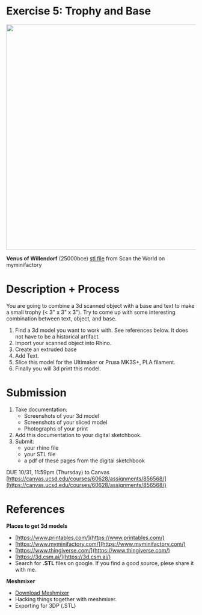 # Exercise 5: Trophy and Base

<img src="https://user-images.githubusercontent.com/1598545/191767959-277d1211-81ab-421a-89c4-466806e0cbb4.png" width=600>

**Venus of Willendorf** (25000bce) [stl file](https://www.myminifactory.com/object/3d-print-venus-of-willendorf-at-the-naturhistorisches-museum-vienna-austria-11455) from Scan the World on myminifactory

# Description + Process
You are going to combine a 3d scanned object with a base and text to make a small trophy (< 3" x 3" x 3"). Try to come up with some interesting combination between text, object, and base.

1. Find a 3d model you want to work with. See references below. It does not have to be a historical artifact.
2. Import your scanned object into Rhino.
3. Create an extruded base
4. Add Text. 
5. Slice this model for the Ultimaker or Prusa MK3S+, PLA filament.
6. Finally you will 3d print this model. 

# Submission
1. Take documentation:
   - Screenshots of your 3d model
   - Screenshots of your sliced model
   - Photographs of your print 
2. Add this documentation to your digital sketchbook. 
3. Submit: 
   - your rhino file
   - your STL file
   - a pdf of these pages from the digital sketchbook

DUE 10/31, 11:59pm (Thursday) to Canvas [https://canvas.ucsd.edu/courses/60628/assignments/856568/](https://canvas.ucsd.edu/courses/60628/assignments/856568/)

# References

**Places to get 3d models**
- [https://www.printables.com/](https://www.printables.com/)
- [https://www.myminifactory.com/](https://www.myminifactory.com/)
- [https://www.thingiverse.com/](https://www.thingiverse.com/)
- [https://3d.csm.ai/](https://3d.csm.ai/)
- Search for **.STL** files on google. If you find a good source, plese share it with me.

**Meshmixer**
- [Download Meshmixer](https://www.meshmixer.com/download.html)
- Hacking things together with meshmixer.
- Exporting for 3DP (.STL)
